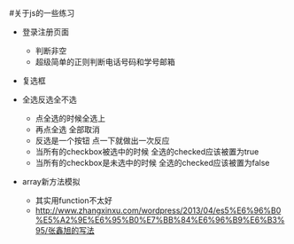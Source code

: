 #关于js的一些练习

- 登录注册页面
	- 判断非空
	- 超级简单的正则判断电话号码和学号邮箱
	

- 复选框
- 全选反选全不选
	
	- 点全选的时候全选上
	- 再点全选 全部取消
	-  反选是一个按钮 点一下就做出一次反应
	- 当所有的checkbox被选中的时候 全选的checked应该被置为true
	- 当所有的checkbox是未选中的时候 全选的checked应该被置为false

- array新方法模拟
	- 其实用function不太好
	- http://www.zhangxinxu.com/wordpress/2013/04/es5%E6%96%B0%E5%A2%9E%E6%95%B0%E7%BB%84%E6%96%B9%E6%B3%95/张鑫旭的写法
	